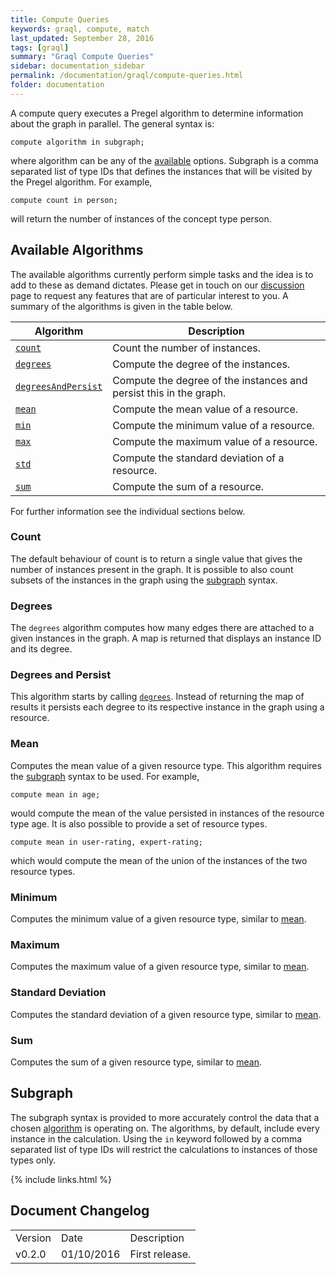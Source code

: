 ```yaml
---
title: Compute Queries
keywords: graql, compute, match
last_updated: September 28, 2016
tags: [graql]
summary: "Graql Compute Queries"
sidebar: documentation_sidebar
permalink: /documentation/graql/compute-queries.html
folder: documentation
---
```


A compute query executes a Pregel algorithm to determine information about the graph in parallel. The general syntax is:

```
compute algorithm in subgraph;
```

where algorithm can be any of the [available](#available-algorithms) options. Subgraph is a comma separated list of
type IDs that defines the instances that will be visited by the Pregel algorithm. For example,

```
compute count in person;
```

will return the number of instances of the concept type person.

## Available Algorithms

The available algorithms currently perform simple tasks and the idea is to add to these as demand dictates. Please get
in touch on our [discussion](https://discuss.mindmaps.io/) page to request any features that are of particular interest
to you. A summary of the algorithms is given in the table below.

| Algorithm | Description                                   |
| ----------- | --------------------------------------------- |
| [`count`](#count)     | Count the number of instances.                        |
| [`degrees`](#degrees)       | Compute the degree of the instances.                           |
| [`degreesAndPersist`](#degrees-and-persist)    | Compute the degree of the instances and persist this in the graph. |
| [`mean`](#mean)    | Compute the mean value of a resource.                           |
| [`min`](#minimum)    | Compute the minimum value of a resource. |
| [`max`](#maximum)    | Compute the maximum value of a resource. |
| [`std`](#standard-deviation)    | Compute the standard deviation of a resource. |
| [`sum`](#sum)    | Compute the sum of a resource. |

For further information see the individual sections below.

### Count

The default behaviour of count is to return a single value that gives the number of instances present in the graph. It
is possible to also count subsets of the instances in the graph using the [subgraph](#subgraph) syntax.

### Degrees

The `degrees` algorithm computes how many edges there are attached to a given instances in the graph. A map is returned
that displays an instance ID and its degree.

### Degrees and Persist

This algorithm starts by calling [`degrees`](#degrees). Instead of returning the map of results it persists each degree
to its respective instance in the graph using a resource.

### Mean

Computes the mean value of a given resource type. This algorithm requires the [subgraph](#subgraph) syntax to be used.
For example,

```
compute mean in age;
```

would compute the mean of the value persisted in instances of the resource type age. It is also possible to provide a
set of resource types.

```
compute mean in user-rating, expert-rating;
```

which would compute the mean of the union of the instances of the two resource types.

### Minimum

Computes the minimum value of a given resource type, similar to [mean](#mean).

### Maximum

Computes the maximum value of a given resource type, similar to [mean](#mean).

### Standard Deviation

Computes the standard deviation of a given resource type, similar to [mean](#mean).

### Sum

Computes the sum of a given resource type, similar to [mean](#mean).

## Subgraph

The subgraph syntax is provided to more accurately control the data that a chosen [algorithm](#available-algorithms) is
operating on. The algorithms, by default, include every instance in the calculation. Using the `in` keyword followed by
a comma separated list of type IDs will restrict the calculations to instances of those types only.

{% include links.html %}

## Document Changelog  


<table>
    <tr>
        <td>Version</td>
        <td>Date</td>
        <td>Description</td>        
    </tr>
        <tr>
        <td>v0.2.0</td>
        <td>01/10/2016</td>
        <td>First release.</td>        
    </tr>

</table>
